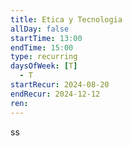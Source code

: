 ```yaml
---
title: Etica y Tecnologia
allDay: false
startTime: 13:00
endTime: 15:00
type: recurring
daysOfWeek: [T]
  - T
startRecur: 2024-08-20
endRecur: 2024-12-12
ren:
---
```

ss